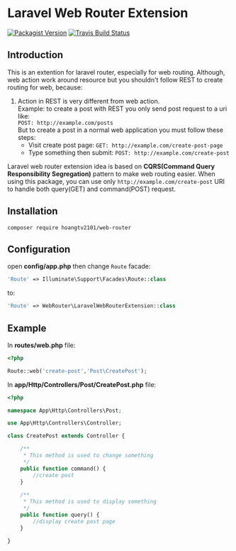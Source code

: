 # Laravel Web Router Extension

[![Packagist Version](https://img.shields.io/packagist/vpre/hoangtv2101/web-router.svg)](https://packagist.org/packages/hoangtv2101/web-router)
[![Travis Build Status](https://img.shields.io/travis/hoangtv2101/laravel-web-router.svg)](https://travis-ci.org/hoangtv2101/laravel-web-router)

## Introduction
This is an extention for laravel router, especially for web routing. Although, web action work around resource but you shouldn't follow REST to create
routing for web, because:

 1. Action in REST is very different from web action.  
 Example: to create a post with REST you only send post request to a uri like:  
 ```POST: http://example.com/posts```  
 But to create a post in a normal web application you must follow these steps:  
     - Visit create post page: ```GET: http://example.com/create-post-page```  
     - Type something then submit: ```POST: http://example.com/create-post```  

Laravel web router extension idea is based on **CQRS(Command Query Responsibility Segregation)** pattern to make web routing easier. When using
this package, you can use only ```http://example.com/create-post``` URI to handle both query(GET) and command(POST) request.  

## Installation
```
composer require hoangtv2101/web-router
```

## Configuration  
open **config/app.php** then change ```Route``` facade:  
```php 
'Route' => Illuminate\Support\Facades\Route::class
```  
to:  
```php
'Route' => WebRouter\LaravelWebRouterExtension::class
```

## Example
In **routes/web.php** file:  
```php 
<?php

Route::web('create-post','Post\CreatePost');
```  
In **app/Http/Controllers/Post/CreatePost.php** file:

```php 
<?php  

namespace App\Http\Controllers\Post;  

use App\Http\Controllers\Controller;  

class CreatePost extends Controller {  

    /**
     * This method is used to change something
     */
    public function command() {
        //create post
    }  
    
    /**
     * This method is used to display something
     */
    public function query() {
        //display create post page
    }
    
}
```
